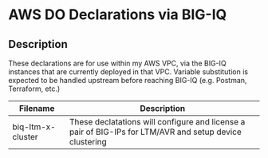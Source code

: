 # AWS DO Declarations via BIG-IQ

## Description

These declarations are for use within my AWS VPC, via the BIG-IQ instances that are currently deployed in that VPC.  Variable substitution is expected to be handled upstream before reaching BIG-IQ (e.g. Postman, Terraform, etc.)

| Filename | Description |
| -------- | ----------- |
| biq-ltm-x-cluster | These declatations will configure and license a pair of BIG-IPs for LTM/AVR and setup device clustering |
